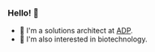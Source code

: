 ### Hello! 👋

- 🔭 I'm a solutions architect at <a href="https://www.fr.adp.com">ADP</a>.<br>
- 🌱 I'm also interested in biotechnology.

<!--
**guertsen/guertsen** is a ✨ _special_ ✨ repository because its `README.md` (this file) appears on your GitHub profile.

Here are some ideas to get you started:

- 🔭 I’m currently working on ...
- 🌱 I’m currently learning ...
- 👯 I’m looking to collaborate on ...
- 🤔 I’m looking for help with ...
- 💬 Ask me about ...
- 📫 How to reach me: ...
- 😄 Pronouns: ...
- ⚡ Fun fact: ...
-->
